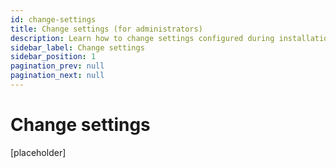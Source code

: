 ```yaml
---
id: change-settings
title: Change settings (for administrators)
description: Learn how to change settings configured during installation.
sidebar_label: Change settings
sidebar_position: 1
pagination_prev: null
pagination_next: null
---
```


# Change settings

[placeholder]